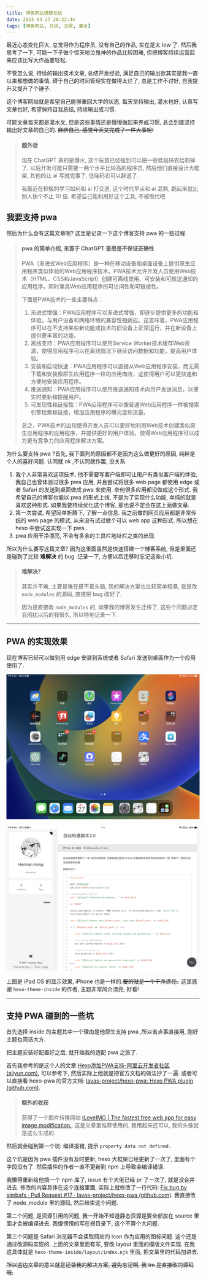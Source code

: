 ```yaml
---
title: 博客网站搭建总结
date: 2023-03-27 20:22:44
tags: [博客网站, 总结, 记录, 灌水]
---
```


最近心态变化巨大, 总觉得作为程序员, 没有自己的作品, 实在是太 low 了. 然后我思考了一下, 可能一下子做个惊天地泣鬼神的作品比较困难, 但把博客持续运营起来应该比写大作品要轻松. 

不管怎么说, 持续的输出技术文章, 总结开发经验, 满足自己的输出欲其实是我一直以来都想做的事情, 碍于自己的时间管理实在做得太烂了, 总是工作不讨好, 自我提升又提升了个锤子.

这个博客网站就是希望自己能够重回大学的状态, 每天坚持输出, 灌水也好, 认真写文章也好, 希望保持自我总结, 持续输出成习惯.

可能文章每天都是灌水文, 但是这些事情还是慢慢做起来养成习惯, 总会到能坚持输出好文章的自己的. ~~麻痹自己, 感觉今天又完成了一件大事呢!~~

> #### 题外话
> 
> 现在 ChatGPT 真的是爆火, 这个玩意已经强到可以把一些低级码农给剃掉了, 以后开发可能只需要一两个水平比较高的程序员, 然后他们直接设计大框架, 其他的让 ai 写就完事了, 低端码农可以辞退了.
> 
> 我最近在积极的学习如何和 ai 打交道, 这个时代早点和 ai 混熟, 跑起来就比别人快个不止 10 倍. 希望自己能利用好这个工具, 不被取代吧.

## 我要支持 pwa

然后为什么会有这篇文章呢? 这里是记录一下这个博客支持 pwa 的一些过程.

> #### pwa 的简单介绍, 来源于 ChatGPT ~~意思是不保证正确性~~
> 
> PWA（渐进式Web应用程序）是一种在移动设备和桌面设备上提供原生应用程序类似体验的Web应用程序技术。PWA技术允许开发人员使用Web技术（HTML、CSS和JavaScript）创建可离线使用、可安装和可推送通知的应用程序，同时兼具Web应用程序的可访问性和可链接性。
> 
> 下面是PWA技术的一些主要特点：
> 
>1. 渐进式增强：PWA应用程序可以渐进式增强，即逐步提供更多的功能和体验，与用户设备和网络环境的兼容性相适应。这意味着，PWA应用程序可以在不支持某些新功能或技术的旧设备上正常运行，并在新设备上提供更丰富的功能。
>2. 离线支持：PWA应用程序可以使用Service Worker技术缓存Web资源，使得应用程序可以在离线情况下继续访问数据和功能，提高用户体验。
>3. 安装和启动快速：PWA应用程序可以直接从Web应用程序安装，而无需下载和安装像原生应用程序一样的应用商店，这使得用户可以更快速和方便地安装应用程序。
>4. 推送通知：PWA应用程序可以使用推送通知技术向用户发送消息，以便实时更新和提醒用户。
>5. 可发现性和链接性：PWA应用程序可以像普通Web应用程序一样被搜索引擎检索和链接，增加应用程序的曝光度和流量。
> 
> 总之，PWA技术的出现使得开发人员可以更好地利用Web技术创建类似原生应用程序的应用程序，并提供更好的用户体验，使得Web应用程序可以成为更有竞争力的应用程序解决方案。

为什么要支持 pwa ?首先, 我下面列的原因都不是因为这么做更好的原因, 纯粹是个人的喜好问题. 认同就 ok ,不认同就作罢, 没关系.

1. 我个人非常喜欢这项技术, 他不需要写客户端即可让用户有类似客户端的体验, 我自己也曾体验过很多 pwa 应用, 并且尝试将很多 web page 都使用 edge 或者 Safari 的发送到桌面做成 pwa 来使用. 奈何很多应用都没做成这个形式. 我希望自己的博客也能以 pwa 的形式上线, 不是为了实现什么功能, 单纯的就是喜欢这种形式. 如果我要持续优化这个博客, 那也说不定会在这上面做文章.
2. 第一次尝试, 希望简单折腾下, 了解一点信息. 我之前做的网页应用都是非常传统的 web page 的模式, 从来没有试过做个可以 web app 这种形式. 所以想在 hexo 中尝试这实现一下 pwa .
3. pwa 应用干净漂亮, 不会有多余的工具栏地址栏之类的出现.

所以为什么要写这篇文章? 因为这里面虽然是快速搭建一个博客系统, 但是里面还是碰到了比较 **难解决** 的 bug .记录一下, 方便以后迁移时忘记这些小坑.

> #### 难解决?
>
> 其实并不难, 主要是难在摸不着头脑, 我的解决方案也比较简单粗暴, 就是改 `node_modules` 的源码, 直接把 bug 改好了. 
>
> 因为是直接改 `node_modules` 的, 如果我的博客发生迁移了, 这些个问题必定会困扰以后的我很久, 所以特地记录一下.

---

## PWA 的实现效果

现在博客已经可以做到用 edge 安装到系统或者 Safari 发送到桌面作为一个应用使用了.

![IMG_3B0257C1D73E-1](../media/博客网站搭建总结/IMG_3B0257C1D73E-1.jpeg)

![IMG_7761297CE669-1](../media/博客网站搭建总结/IMG_7761297CE669-1.jpeg)

上图是 iPad OS 的显示效果, iPhone 也是一样的.~~要的就是一个干净漂亮.~~. 这里感谢 `hexo-theme-inside` 的作者, 主题非常简介漂亮, 好看!

---

## 支持 PWA 碰到的一些坑

首先选择 inside 的主题其中一个理由是他原生支持 pwa ,所以省点事直接用, 刚好主题也简洁大方.

把主题安装好配置好之后, 就开始我的适配 pwa 之旅了.

首先我参考的是这个人的文章:[Hexo添加PWA支持-阿里云开发者社区 (aliyun.com)](https://developer.aliyun.com/article/744051), 可以参考下, 然后实际上他就是把官方文档的做法抄了一遍. 或者可以直接看 hexo-pwa 的官方文档: [lavas-project/hexo-pwa: Hexo PWA plugin (github.com)](https://github.com/lavas-project/hexo-pwa).

> #### 额外的收获
>
> 获得了一个图片转换网站 [iLoveIMG | The fastest free web app for easy image modification.](https://www.iloveimg.com/). 这是文章里推荐使用的, 我用起来还可以, 我的头像就是这么生成的.

然后就会碰到第一个坑: 编译报错, 提示 `property data not defined` .

这个坑是因为 pwa 插件没有及时更新, hexo 大框架已经更新了一次了, 里面有个字段没有了. 然后插件的作者一直不更新到 npm 上导致会编译错误.

我懒得重新给他搞一个 npm 库了, issue 有个大佬已经 pr 了一次了, 就是没合并进去. 修改的内容具体在这个连接里面, 实际上就修改了一行代码: [Fix bug by simbafs · Pull Request #17 · lavas-project/hexo-pwa (github.com)](https://github.com/lavas-project/hexo-pwa/pull/17/commits/22dcfc76bc48181c070f39d8be83a5854e7bf5ec). 我直接改了 node_module 里的源码, 然后结束这个问题.

第二个问题, 是资源引用的问题, 我一开始不知道静态资源是要全部放在 source 里面才会被编译进去. 我傻愣愣的写在根目录下, 这个不算个大问题.

第三个问题是 Safari 浏览器不会读取网站的 icon 作为应用的图标问题. 这个还是通过改源码实现的. 上面的文章里面有写, 要改 layout 里面的模版文件实现. 在我这具体就是 `hexo-theme-inside/layout/index.njk` 里面, 把文章里的代码加进去.

~~所以这边文章的意义就是记录我的解决方案, 避免忘记啊, 我 tm 是直接改的源码哦.~~